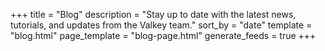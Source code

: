 +++
title = "Blog"
description = "Stay up to date with the latest news, tutorials, and updates from the Valkey team."
sort_by = "date"
template = "blog.html"
page_template = "blog-page.html"
generate_feeds = true
+++